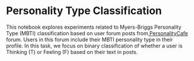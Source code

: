 # Personality Type Classification

This notebook explores experiments related to Myers-Briggs Personality Type (MBTI) classification based on user forum posts from[ PersonalityCafe](https://www.personalitycafe.com/) forum. Users in this forum include their MBTI personality type in their profile. In this task, we focus on binary classification of whether a user is Thinking (T) or Feeling (F) based on their text in posts. 
